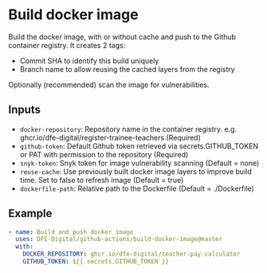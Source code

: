 # Build docker image

Build the docker image, with or without cache and push to the Github container registry. It creates 2 tags:
- Commit SHA to identify this build uniquely
- Branch name to allow reusing the cached layers from the registry

Optionally (recommended) scan the image for vulnerabilities.

## Inputs
- `docker-repository`: Repository name in the container registry. e.g. ghcr.io/dfe-digital/register-trainee-teachers (Required)
- `github-token`: Default Github token retrieved via secrets.GITHUB_TOKEN or PAT with permission to the repository (Required)
- `snyk-token`: Snyk token for image vulnerability scanning (Default = none)
- `reuse-cache`: Use previously built docker image layers to improve build time. Set to false to refresh image (Default = true)
- `dockerfile-path`: Relative path to the Dockerfile (Default = ./Dockerfile)

## Example

```yaml
- name: Build and push docker image
  uses: DFE-Digital/github-actions/build-docker-image@master
  with:
    DOCKER_REPOSITORY: ghcr.io/dfe-digital/teacher-pay-calculator
    GITHUB_TOKEN: ${{ secrets.GITHUB_TOKEN }}
```
